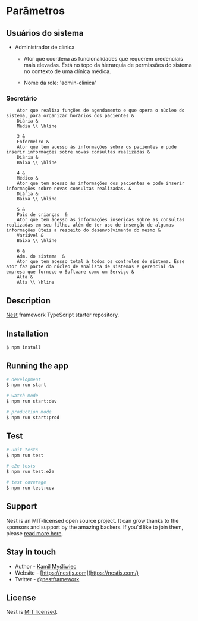 # Parâmetros

## Usuários do sistema

- Administrador de clínica

  - Ator que coordena as funcionalidades que requerem credenciais mais elevadas. Está no topo da hierarquia de permissões do sistema no contexto de uma clínica médica.

  - Nome da role: 'admin-clinica'



### Secretário 
        Ator que realiza funções de agendamento e que opera o núcleo do sistema, para organizar horários dos pacientes &
        Diária &
        Média \\ \hline
        
        3 &
        Enfermeiro &
        Ator que tem acesso às informações sobre os pacientes e pode inserir informações sobre novas consultas realizadas &
        Diária &
        Baixa \\ \hline
        
        4 &
        Médico &
        Ator que tem acesso às informações dos pacientes e pode inserir informações sobre novas consultas realizadas. &
        Diária &
        Baixa \\ \hline
        
        5 &
        Pais de crianças  &
        Ator que tem acesso às informações inseridas sobre as consultas realizadas em seu filho, além de ter uso de inserção de algumas informações úteis a respeito do desenvolvimento do mesmo &
        Variável &
        Baixa \\ \hline
        
        6 &
        Adm. do sistema  &
        Ator que tem acesso total à todos os controles do sistema. Esse ator faz parte do núcleo de analista de sistemas e gerencial da empresa que fornece o Software como um Serviço &
        Alta &
        Alta \\ \hline

## Description

[Nest](https://github.com/nestjs/nest) framework TypeScript starter repository.

## Installation

```bash
$ npm install
```

## Running the app

```bash
# development
$ npm run start

# watch mode
$ npm run start:dev

# production mode
$ npm run start:prod
```

## Test

```bash
# unit tests
$ npm run test

# e2e tests
$ npm run test:e2e

# test coverage
$ npm run test:cov
```

## Support

Nest is an MIT-licensed open source project. It can grow thanks to the sponsors and support by the amazing backers. If you'd like to join them, please [read more here](https://docs.nestjs.com/support).

## Stay in touch

- Author - [Kamil Myśliwiec](https://kamilmysliwiec.com)
- Website - [https://nestjs.com](https://nestjs.com/)
- Twitter - [@nestframework](https://twitter.com/nestframework)

## License

  Nest is [MIT licensed](LICENSE).
